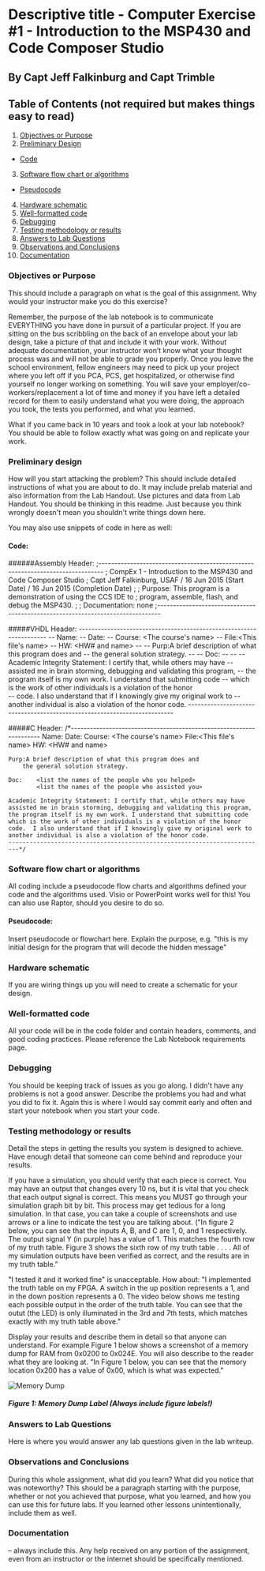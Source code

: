 # Descriptive title - Computer Exercise #1 - Introduction to the MSP430 and Code Composer Studio

## By Capt Jeff Falkinburg and Capt Trimble

## Table of Contents (not required but makes things easy to read)
1. [Objectives or Purpose](#objectives-or-purpose)
2. [Preliminary Design](#preliminary-design)
 * [Code](#code)
3. [Software flow chart or algorithms](#software-flow-chart-or-algorithms)
 * [Pseudocode](#pseudocode)
4. [Hardware schematic](#hardware-schematic)
5. [Well-formatted code](#well-formatted-code)
6. [Debugging](#debugging)
7. [Testing methodology or results](#testing-methodology-or-results)
8. [Answers to Lab Questions](#answers-to-lab-questions)
8. [Observations and Conclusions](#observations-and-conclusions)
9. [Documentation](#documentation)
 
### Objectives or Purpose 
This should include a paragraph on what is the goal of this assignment.  Why would your instructor make you do this exercise?

Remember, the purpose of the lab notebook is to communicate EVERYTHING you have done in pursuit of a particular project.  If you are sitting on the bus scribbling on the back of an envelope about your lab design, take a picture of that and include it with your work.  Without adequate documentation, your instructor won’t know what your thought process was and will not be able to grade you properly.  Once you leave the school environment, fellow engineers may need to pick up your project where you left off if you PCA, PCS, get hospitalized, or otherwise find yourself no longer working on something.  You will save your employer/co-workers/replacement a lot of time and money if you have left a detailed record for them to easily understand what you were doing, the approach you took, the tests you performed, and what you learned.  

What if you came back in 10 years and took a look at your lab notebook?  You should be able to follow exactly what was going on and replicate your work.

### Preliminary design
How will you start attacking the problem?
This should include detailed instructions of what you are about to do.  It may include prelab material and also information from the Lab Handout.  Use pictures and data from Lab Handout.  You should be thinking in this readme.  Just because you think wrongly doesn't mean you shouldn't write things down here.

You may also use snippets of code in here as well:

#### Code:

######Assembly Header:
	;-------------------------------------------------------------------------------
	; CompEx 1 - Introduction to the MSP430 and Code Composer Studio
	; Capt Jeff Falkinburg, USAF / 16 Jun 2015 (Start Date) / 16 Jun 2015 (Completion Date)
	;
	; Purpose:  This program is a demonstration of using the CCS IDE to
	; program, assemble, flash, and debug the MSP430.
	; 
	; Documentation: none 
	;-------------------------------------------------------------------------------

#####VHDL Header:
	--------------------------------------------------------------------
	-- Name:<Your Name>
	-- Date:<The date you stated working on the file>
	-- Course:	<The course's name>
	-- File:<This file's name>
	-- HW:	<HW# and name>
	--
	-- Purp:A brief description of what this program does and 
	--	the general solution strategy. 
	--
	-- Doc:	<list the names of the people who you helped>
	-- 	<list the names of the people who assisted you>
	--
	-- Academic Integrity Statement: I certify that, while others may have 
	-- assisted me in brain storming, debugging and validating this program, 
	-- the program itself is my own work. I understand that submitting code 
	-- which is the work of other individuals is a violation of the honor   
	-- code.  I also understand that if I knowingly give my original work to 
	-- another individual is also a violation of the honor code. 
	------------------------------------------------------------------------- 

#####C Header:
	/*--------------------------------------------------------------------
	Name:<Your Name>
	Date:<The date you stated working on the file>
	Course:	<The course's name>
	File:<This file's name>
	HW:	<HW# and name>
	
	Purp:A brief description of what this program does and 
		the general solution strategy. 
	
	Doc:	<list the names of the people who you helped>
			<list the names of the people who assisted you>
	
	Academic Integrity Statement: I certify that, while others may have 
	assisted me in brain storming, debugging and validating this program, 
	the program itself is my own work. I understand that submitting code 
	which is the work of other individuals is a violation of the honor   
	code.  I also understand that if I knowingly give my original work to 
	another individual is also a violation of the honor code. 
	-------------------------------------------------------------------------*/
	
### Software flow chart or algorithms
All coding include a pseudocode flow charts and algorithms defined your code and the algorithms used.  Visio or PowerPoint works well for this!  You can also use Raptor, should you desire to do so.

#### Pseudocode:
Insert pseudocode or flowchart here.  Explain the purpose, e.g. "this is my initial design for the program that will decode the hidden message"

### Hardware schematic
If you are wiring things up you will need to create a schematic for your design.

### Well-formatted code
All your code will be in the code folder and contain headers, comments, and good coding practices.  Please reference the Lab Notebook requirements page.

### Debugging
You should be keeping track of issues as you go along.  I didn't have any problems is not a good answer.  Describe the problems you had and what you did to fix it.  Again this is where I would say commit early and often and start your notebook when you start your code.

### Testing methodology or results
Detail the steps in getting the results you system is designed to achieve.  Have enough detail that someone can come behind and reproduce your results.

If you have a simulation, you should verify that each piece is correct.  You may have an output that changes every 10 ns, but it is vital that you check that each output signal is correct.  This means you MUST go through your simulation graph bit by bit.  This process may get tedious for a long simulation.  In that case, you can take a couple of screenshots and use arrows or a line to indicate the test you are talking about.  ("In figure 2 below, you can see that the inputs A, B, and C are 1, 0, and 1 respectively.  The output signal Y (in purple) has a value of 1.  This matches the fourth row of my truth table.  Figure 3 shows the sixth row of my truth table . . . . All of my simulation outputs have been verified as correct, and the results are in my truth table."

"I tested it and it worked fine" is unacceptable.  How about: "I implemented the truth table on my FPGA.  A switch in the up position represents a 1, and in the down position represents a 0.  The video below shows me testing each possible output in the order of the truth table.  You can see that the outut (the LED) is only illuminated in the 3rd and 7th tests, which matches exactly with my truth table above."

Display your results and describe them in detail so that anyone can understand.  For example Figure 1 below shows a screenshot of a memory dump for RAM from 0x0200 to 0x024E.  You will also describe to the reader what they are looking at.  "In Figure 1 below, you can see that the memory location 0x200 has a value of 0x00, which is what was expected."

![Memory Dump](images/Memory.PNG)
##### Figure 1: Memory Dump Label (Always include figure labels!)

### Answers to Lab Questions
Here is where you would answer any lab questions given in the lab writeup.

### Observations and Conclusions
During this whole assignment, what did you learn?  What did you notice that was noteworthy?  This should be a paragraph starting with the purpose, whether or not you achieved that purpose, what you learned, and how you can use this for future labs.  If you learned other lessons unintentionally, include them as well.  

### Documentation
– always include this.  Any help received on any portion of the assignment, even from an instructor or the internet should be specifically mentioned.
